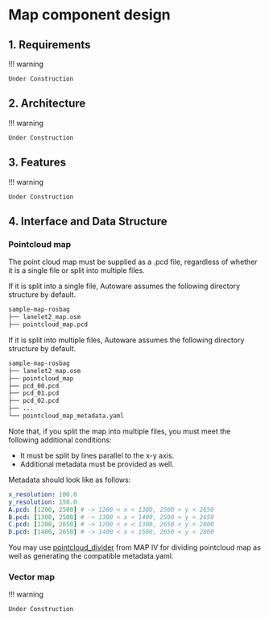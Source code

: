 # Map component design

## 1. Requirements
!!! warning

    Under Construction

## 2. Architecture
!!! warning

    Under Construction

## 3. Features
!!! warning

    Under Construction

## 4. Interface and Data Structure
### Pointcloud map
The point cloud map must be supplied as a .pcd file, regardless of whether it is a single file or split into multiple files.

If it is split into a single file, Autoware assumes the following directory structure by default.
```bash
sample-map-rosbag
├── lanelet2_map.osm
├── pointcloud_map.pcd
```


If it is split into multiple files, Autoware assumes the following directory structure by default.
```bash
sample-map-rosbag
├── lanelet2_map.osm
├── pointcloud_map
├── pcd_00.pcd
├── pcd_01.pcd
├── pcd_02.pcd
├── ...
└── pointcloud_map_metadata.yaml
```

Note that, if you split the map into multiple files, you must meet the following additional conditions:

- It must be split by lines parallel to the x-y axis.
- Additional metadata must be provided as well.

Metadata should look like as follows:

```yaml
x_resolution: 100.0
y_resolution: 150.0
A.pcd: [1200, 2500] # -> 1200 < x < 1300, 2500 < y < 2650
B.pcd: [1300, 2500] # -> 1300 < x < 1400, 2500 < y < 2650
C.pcd: [1200, 2650] # -> 1200 < x < 1300, 2650 < y < 2800
D.pcd: [1400, 2650] # -> 1400 < x < 1500, 2650 < y < 2800
```

You may use [pointcloud_divider](https://github.com/MapIV/pointcloud_divider) from MAP IV for dividing pointcloud map as well as generating the compatible metadata.yaml.

### Vector map
!!! warning

    Under Construction